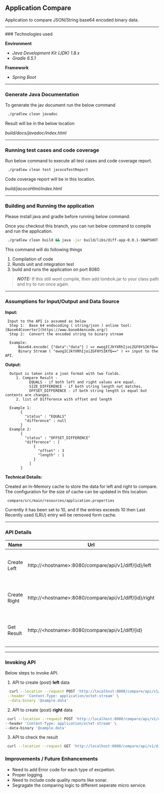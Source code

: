 ## Application Compare
Application to compare JSON/String base64 encoded binary data.

<hr/>
### Technologies used

**Environment**
 - *Java Development Kit (JDK) 1.8.x*
 - *Gradle 6.5.1*
 
**Framework**
 - *Spring Boot* 

---
### Generate Java Documentation
To generate the jav document run the below command
  ```sh
   ./gradlew clean javadoc
  ```

Result will be in the below location

   *build/docs/javadoc/index.html*

---
### Running test cases and code coverage
  Run below command to execute all test cases and code coverage report.
  ```sh
   ./gradlew clean test jacocoTestReport
  ```
  Code coverage report will be in this location.
 
   *build/jacocoHtml/index.html*
   
---
### Building and Running the application

Please install java and gradle before running below command.

Once you checkout this branch, you can run below command to compile and run the application.

 ```sh
  ./gradlew clean build && java -jar build/libs/diff-app-0.0.1-SNAPSHOT.jar
 ```

This command will do following things
1. Compilation of code
2. Runds unit and integration test
3. build and runs the application on port 8080

> **_NOTE:_**  If this still wont compile, then add lombok.jar to your class path and try to run once again.

---
### Assumptions for Input/Output and Data Source
 **Input:**
 ```
  Input to the API is assumed as below
   Step 1:  Base 64 endocoding ( string/json ) online tool: [Base64Coverter](https://www.base64encode.org/)
   Step 2:  Convert the encoded string to binary stream 
   
   Example: 
       Base64.encode( {"data":"data"} ) => ewogICJkYXRhIjoiZGF0YSIKfQ==
       Binary Stream ( "ewogICJkYXRhIjoiZGF0YSIKfQ==" ) => input to the API.
 ```      
 **Output:**
 ```
   Output is taken into a json format with two fields.
      1. Compare Result - 
            EQUALS - if both left and right values are equal.
            SIZE_DIFFERENCE - if both string length not matches.
            OFFSET_DIFFERENCE - if both string length is equal but contents are changes.
      2. list of Difference with offset and length
      
   Example 1:
        {
          "status" : "EQUALS"
          "difference" : null
        }
   Example 2:
        {
          "status" : "OFFSET_DIFFERENCE"
          "difference" : [
              {
                "offset" : 3
                "length" : 1
              }
            ]
        }
```
**Technical Details:**

   Created an In-Memory cache to store the data for left and right to compare.
   The configuration for the size of cache can be updated in this location:
   ```properties
    compare/src/main/resources/application.properties
   ```
 Currently it has been set to 10, and if the entries exceeds 10 then Last Recently used (LRU) 
 entry will be removed form cache.

---
### API Details

| Name | Url| Method | Body | Response |
| ------ | ------ | ----- | ----- | ----- |
| Create Left | http://\<hostname\>:8080/compare/api/v1/diff/{id}/left | POST | binary data of Base 64 encoded json/string | HttpStatus 201 |
| Create Right | http://\<hostname\>:8080/compare/api/v1/diff/{id}/right | POST | binary data of Base 64 encoded json/string | HttpStatus 201 |
| Get Result | http://\<hostname\>:8080/compare/api/v1/diff/{id} | GET | JSON Response |  JSON { "status" : "EQUALS", "difference" : null } |

---

### Invoking API
Below steps to invoke API.
 1. API to create (post) **left** data
 ```sh
   curl --location --request POST 'http://localhost:8080/compare/api/v1/diff/1/left' \
  --header 'Content-Type: application/octet-stream' \
  --data-binary '@sample.data'
  ```

 2. API to create (post) **right** data
  ```sh
   curl --location --request POST 'http://localhost:8080/compare/api/v1/diff/1/right' \
  --header 'Content-Type: application/octet-stream' \
  --data-binary '@sample.data'
  ```
3. API to check the result
  ```sh
   curl --location --request GET 'http://localhost:8080/compare/api/v1/diff/1'
  
  ```

### Improvements / Future Enhancements
 - Need to add Error code for each type of excpetion.
 - Proper logging.
 - Need to include code quality reports like sonar.
 - Segragate the comparing logic to different seperate micro service.


